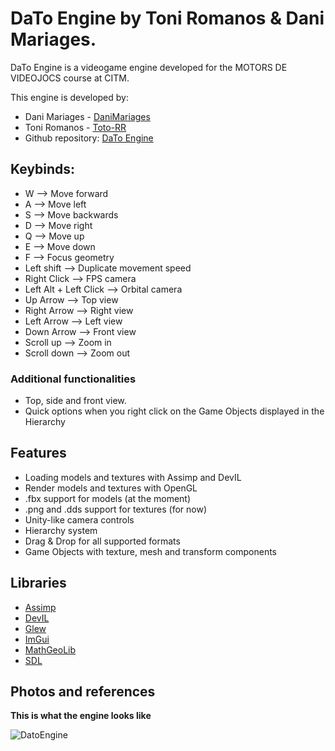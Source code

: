 # DaTo Engine by Toni Romanos & Dani Mariages.
DaTo Engine is a videogame engine developed for the MOTORS DE VIDEOJOCS course at CITM.

This engine is developed by:
- Dani Mariages - [DaniMariages](<https://github.com/DaniMariages>)
- Toni Romanos - [Toto-RR](<https://github.com/Toto-RR>)
- Github repository: [DaTo Engine](<https://github.com/DaniMariages/DaTo-Engine>)

## Keybinds:
- W --> Move forward
- A --> Move left
- S --> Move backwards
- D --> Move right
- Q --> Move up
- E --> Move down
- F --> Focus geometry
- Left shift --> Duplicate movement speed
- Right Click --> FPS camera
- Left Alt + Left Click --> Orbital camera
- Up Arrow --> Top view
- Right Arrow --> Right view
- Left Arrow --> Left view
- Down Arrow --> Front view
- Scroll up --> Zoom in
- Scroll down --> Zoom out
### Additional functionalities
- Top, side and front view.
- Quick options when you right click on the Game Objects displayed in the Hierarchy

## Features
- Loading models and textures with Assimp and DevIL
- Render models and textures with OpenGL
- .fbx support for models (at the moment)
- .png and .dds support for textures (for now)
- Unity-like camera controls
- Hierarchy system
- Drag & Drop for all supported formats
- Game Objects with texture, mesh and transform components

## Libraries
- [Assimp](<https://github.com/assimp/assimp.git>)
- [DevIL](<https://openil.sourceforge.net>)
- [Glew](<https://glew.sourceforge.net>)
- [ImGui](<https://github.com/ocornut/imgui.git>)
- [MathGeoLib](>https://github.com/juj/MathGeoLib.git>)
- [SDL](<https://www.libsdl.org>)

## Photos and references
**This is what the engine looks like**

![DatoEngine](https://github.com/DaniMariages/DaTo-Engine/assets/99719601/b742fc76-1015-4a76-ba85-9370b2fc070e)
